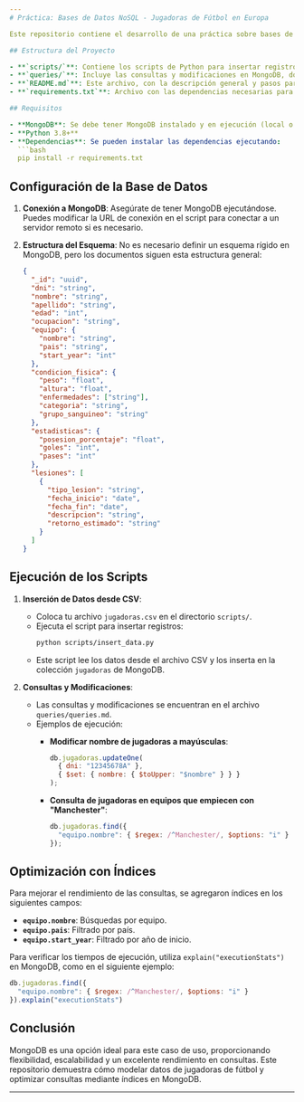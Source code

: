 ```yaml
---
# Práctica: Bases de Datos NoSQL - Jugadoras de Fútbol en Europa

Este repositorio contiene el desarrollo de una práctica sobre bases de datos NoSQL. La base de datos seleccionada es **MongoDB**, y el objetivo es modelar, insertar y consultar información sobre jugadoras de fútbol en Europa. Este ejercicio permite explorar el uso de MongoDB para almacenar datos semi-estructurados de manera eficiente.

## Estructura del Proyecto

- **`scripts/`**: Contiene los scripts de Python para insertar registros desde un archivo CSV en MongoDB.
- **`queries/`**: Incluye las consultas y modificaciones en MongoDB, documentadas y explicadas.
- **`README.md`**: Este archivo, con la descripción general y pasos para ejecutar el proyecto.
- **`requirements.txt`**: Archivo con las dependencias necesarias para el entorno Python.

## Requisitos

- **MongoDB**: Se debe tener MongoDB instalado y en ejecución (local o en servidor).
- **Python 3.8+**
- **Dependencias**: Se pueden instalar las dependencias ejecutando:
  ```bash
  pip install -r requirements.txt
  ```

## Configuración de la Base de Datos

1. **Conexión a MongoDB**: Asegúrate de tener MongoDB ejecutándose. Puedes modificar la URL de conexión en el script para conectar a un servidor remoto si es necesario.
   
2. **Estructura del Esquema**: No es necesario definir un esquema rígido en MongoDB, pero los documentos siguen esta estructura general:
    ```json
    {
      "_id": "uuid",
      "dni": "string",
      "nombre": "string",
      "apellido": "string",
      "edad": "int",
      "ocupacion": "string",
      "equipo": {
        "nombre": "string",
        "pais": "string",
        "start_year": "int"
      },
      "condicion_fisica": {
        "peso": "float",
        "altura": "float",
        "enfermedades": ["string"],
        "categoria": "string",
        "grupo_sanguineo": "string"
      },
      "estadisticas": {
        "posesion_porcentaje": "float",
        "goles": "int",
        "pases": "int"
      },
      "lesiones": [
        {
          "tipo_lesion": "string",
          "fecha_inicio": "date",
          "fecha_fin": "date",
          "descripcion": "string",
          "retorno_estimado": "string"
        }
      ]
    }
    ```

## Ejecución de los Scripts

1. **Inserción de Datos desde CSV**:
   - Coloca tu archivo `jugadoras.csv` en el directorio `scripts/`.
   - Ejecuta el script para insertar registros:
     ```bash
     python scripts/insert_data.py
     ```
   - Este script lee los datos desde el archivo CSV y los inserta en la colección `jugadoras` de MongoDB.

2. **Consultas y Modificaciones**:
   - Las consultas y modificaciones se encuentran en el archivo `queries/queries.md`.
   - Ejemplos de ejecución:
     - **Modificar nombre de jugadoras a mayúsculas**:
       ```javascript
       db.jugadoras.updateOne(
         { dni: "12345678A" },
         { $set: { nombre: { $toUpper: "$nombre" } } }
       );
       ```

     - **Consulta de jugadoras en equipos que empiecen con "Manchester"**:
       ```javascript
       db.jugadoras.find({
         "equipo.nombre": { $regex: /^Manchester/, $options: "i" }
       });
       ```

## Optimización con Índices

Para mejorar el rendimiento de las consultas, se agregaron índices en los siguientes campos:
- **`equipo.nombre`**: Búsquedas por equipo.
- **`equipo.pais`**: Filtrado por país.
- **`equipo.start_year`**: Filtrado por año de inicio.

Para verificar los tiempos de ejecución, utiliza `explain("executionStats")` en MongoDB, como en el siguiente ejemplo:

```javascript
db.jugadoras.find({
  "equipo.nombre": { $regex: /^Manchester/, $options: "i" }
}).explain("executionStats")
```

## Conclusión

MongoDB es una opción ideal para este caso de uso, proporcionando flexibilidad, escalabilidad y un excelente rendimiento en consultas. Este repositorio demuestra cómo modelar datos de jugadoras de fútbol y optimizar consultas mediante índices en MongoDB.

---
```

